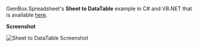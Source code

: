 GemBox.Spreadsheet's **Sheet to DataTable** example in C# and VB.NET that is available [here](https://www.gemboxsoftware.com/spreadsheet/examples/c-sharp-export-excel-to-datatable/502).

**Screenshot**

![Sheet to DataTable Screenshot](https://www.gemboxsoftware.com/Spreadsheet/Examples/Content/Import_ExportDataTable/SheettoDataTable/SheettoDataTable.png)